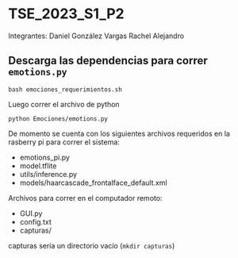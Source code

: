 # TSE_2023_S1_P2

Integrantes: 
Daniel González Vargas
Rachel
Alejandro

## Descarga las dependencias para correr `emotions.py`

`bash emociones_requerimientos.sh`

Luego correr el archivo de python 

`python Emociones/emotions.py`


De momento se cuenta con los siguientes archivos requeridos en la rasberry pi para correr el sistema:

- emotions_pi.py
- model.tflite
- utils/inference.py
- models/haarcascade_frontalface_default.xml


Archivos para correr en el computador remoto: 

- GUI.py
- config.txt
- capturas/

capturas sería un directorio vacío (`mkdir capturas`)

